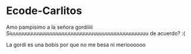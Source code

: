 # Ecode-Carlitos
Amo pampisimo a la señora gordiiiii
Siuuuuuuuuuuuuuuuuuuuuuuuuuuuuuuuuuuuuuuuuuuuuu
de acuerdo? :(

La gordi es una bobis por que no me besa ni merioooooo
